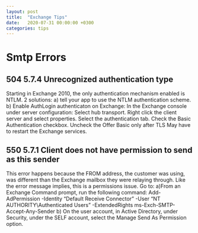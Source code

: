 ```yaml
---
layout: post
title:  "Exchange Tips"
date:   2020-07-31 00:00:00 +0300
categories: tips
---
```


# Smtp Errors

## 504 5.7.4 Unrecognized authentication type

Starting in Exchange 2010, the only authentication mechanism enabled is NTLM.
2 solutions:
a) tell your app to use the NTLM authentication scheme.
b) Enable AuthLogin authenticaton on Exchange:
In the Exchange console under server configuration:
Select hub transport.
Right click the client server and select properties.
Select the authentication tab.
Check the Basic Authentication checkbox.
Uncheck the Offer Basic only after TLS
May have to restart the Exchange services.

## 550 5.7.1 Client does not have permission to send as this sender

This error happens because the FROM address, the customer was using, was different than the Exchange mailbox they were relaying through.
Like the error message implies, this is a permissions issue. Go to:
a)From an Exchange Command prompt, run the following command:
Add-AdPermission -Identity “Default Receive Connector” -User “NT AUTHORITY\Authenticated Users” -ExtendedRights ms-Exch-SMTP-Accept-Any-Sender
b) On the user account, in Active Directory, under Security, under the SELF account, select the Manage Send As Permission option.